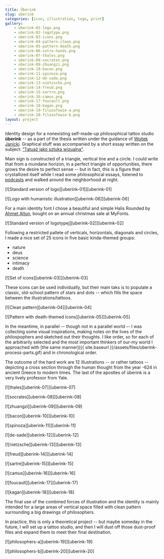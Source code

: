 ```yaml
---
title: Überink
slug: uberink
categories: [icon, illustration, logo, print]
gallery:
    - uberink-01-logo.png
    - uberink-02-logotype.png
    - uberink-03-icons.png
    - uberink-04-pattern-clean.png
    - uberink-05-pattern-death.png
    - uberink-06-intro-hands.png
    - uberink-07-thales.png
    - uberink-08-socrates.png
    - uberink-09-zhuangzi.png
    - uberink-10-bacon.png
    - uberink-11-spinoza.png
    - uberink-12-de-sade.png
    - uberink-13-nietzsche.png
    - uberink-14-freud.png
    - uberink-15-sartre.png
    - uberink-16-camus.png
    - uberink-17-foucault.png
    - uberink-18-kagan.png
    - uberink-19-filozofowie-a.png
    - uberink-20-filozofowie-b.png
layout: project
---
```


Identity design for a nonexisting self-made-up philosophical tattoo studio **überink** -- as a part of the thesis written under the guidance of [Wojtek Janicki](http://gobranding.eu/). Graphical stuff was accompanied by a short essay written on the subject: ["Tatuaż jako sztuka wizualna"]({{site.baseurl}}/assets/files/uberink-historia-tatuazu.pdf).

Main sign is constructed of a triangle, vertical line and a circle. I could write that from a mundane horizon, in a perfect triangle of opportunities, there grows the desire to perfect sense -- but in fact, this is a figure that crystallized itself while I read some philosophical essays, listened to [podcasts](http://www.partiallyexaminedlife.com/) and walked around the neighborhood at night.

[![Standard version of logo][uberink-01]][uberink-01]

[![Logo with humanistic illustration][uberink-06]][uberink-06]

For a main identity font I chose a beautiful and simple Halis Rounded by [Ahmet Altun](http://www.aatype.net/), bought on an annual christmas sale at MyFonts.

[![Standard version of logotypej][uberink-02]][uberink-02]

Following a restricted pallete of verticals, horizontals, diagonals and circles, I made a nice set of 25 icons in five basic kinda-themed groups:

- nature
- deus
- science
- intimacy
- death

[![Set of icons][uberink-03]][uberink-03]

These icons can be used individually, but their main taks is to populate a classic, old-school pattern of stars and dots -- which fills the space between the illustrations/tattoos.

[![Clean pattern][uberink-04]][uberink-04]

[![Pattern with death-themed icons][uberink-05]][uberink-05]

In the meantime, in parallel -- though not in a parallel world -- I was collecting some visual inspirations, making notes on the lives of the philospophers and sketched out their thoughts. I like order, so for each of the arbitrarily selected and the most important thinkers of our-my world I approached with [the same manner]({{ site.baseurl }}/assets/files/uberink-process-parts.gif) and in chronological order.

The outcome of the hard work are 12 illustrations -- or rather tattoos -- depicting a cross section through the human thought from the year -624 in ancient Greece to modern times. The last of the apostles of überink is a very lively professor from Yale.

[![thales][uberink-07]][uberink-07]

[![socrates][uberink-08]][uberink-08]

[![zhuangzi][uberink-09]][uberink-09]

[![bacon][uberink-10]][uberink-10]

[![spinoza][uberink-11]][uberink-11]

[![de-sade][uberink-12]][uberink-12]

[![nietzsche][uberink-13]][uberink-13]

[![freud][uberink-14]][uberink-14]

[![sartre][uberink-15]][uberink-15]

[![camus][uberink-16]][uberink-16]

[![foucault][uberink-17]][uberink-17]

[![kagan][uberink-18]][uberink-18]

The final use of the combined forces of illustration and the identity is mainly intended for a large areas of vertical space filled with clean pattern surrounding a big drawings of philosophers.

In practice, this is only a theoretical project -- but maybe someday in the future, I will set up a tattoo studio, and then I will dust off those dust-proof files and expand them to meet their final destination.

[![philosophers-a][uberink-19]][uberink-19]

[![philosophers-b][uberink-20]][uberink-20]
